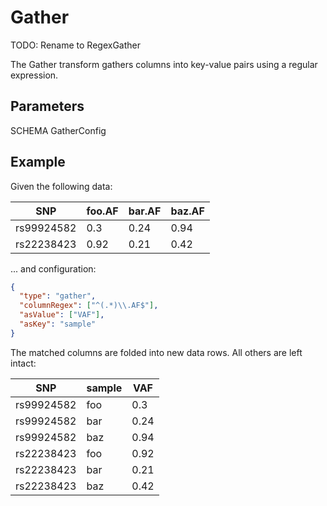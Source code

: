 # Gather

TODO: Rename to RegexGather

The Gather transform gathers columns into key-value pairs using a regular expression.

## Parameters

SCHEMA GatherConfig

## Example

Given the following data:

| SNP        | foo.AF | bar.AF | baz.AF |
| ---------- | ------ | ------ | ------ |
| rs99924582 | 0.3    | 0.24   | 0.94   |
| rs22238423 | 0.92   | 0.21   | 0.42   |

... and configuration:

```json
{
  "type": "gather",
  "columnRegex": ["^(.*)\\.AF$"],
  "asValue": ["VAF"],
  "asKey": "sample"
}
```

The matched columns are folded into new data rows. All others are left intact:

| SNP        | sample | VAF  |
| ---------- | ------ | ---- |
| rs99924582 | foo    | 0.3  |
| rs99924582 | bar    | 0.24 |
| rs99924582 | baz    | 0.94 |
| rs22238423 | foo    | 0.92 |
| rs22238423 | bar    | 0.21 |
| rs22238423 | baz    | 0.42 |
